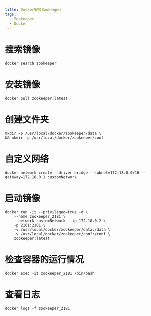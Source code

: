 ```yaml
---
title: Docker安装Zookeeper
tags:
  - Zookeeper
  - Docker
---
```


# 搜索镜像
```shell script
docker search zookeeper
```

# 安装镜像
```shell script
docker pull zookeeper:latest
```

# 创建文件夹
```shell script
mkdir -p /usr/local/docker/zookeeper/data \
&& mkdir -p /usr/local/docker/zookeeper/conf
```

# 自定义网络
```shell script
docker network create --driver bridge --subnet=172.18.0.0/16 --gateway=172.18.0.1 customNetwork
```

# 启动镜像
```shell script
docker run -it --privileged=true -d \
    --name zookeeper_2181 \
    --network customNetwork --ip 172.18.0.2 \
    -p 2181:2181 \
    -v /usr/local/docker/zookeeper/data:/data \
    -v /usr/local/docker/zookeeper/conf:/conf \
    zookeeper:latest
```

# 检查容器的运行情况
```shell script
docker exec -it zookeeper_2181 /bin/bash
```

# 查看日志
```shell script
docker logs -f zookeeper_2181
```
